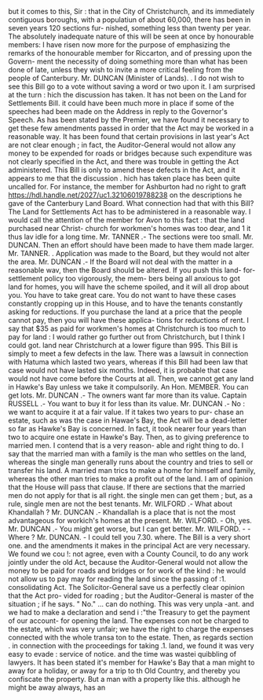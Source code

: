 but it comes to this, Sir : that in the City of Christchurch, and its immediately contiguous boroughs, with a populatiun of about 60,000, there has been in seven years 120 sections fur- nished, something less than twenty per year. The absolutely inadequate nature of this will be seen at once by honourable members: I have risen now more for the purpose of emphasizing the remarks of the honourable member for Riccarton, and of pressing upon the Govern- ment the necessity of doing something more than what has been done of late, unless they wish to invite a more critical feeling from the people of Canterbury. Mr. DUNCAN (Minister of Lands). . I do not wish to see this Bill go to a vote without saving a word or two upon it. I am surprised at the turn : hich the discussion has taken. It has not been on the Land for Settlements Bill. it could have been much more in place if some of the speeches had been made on the Address in reply to the Governor's Speech. As has been stated by the Premier, we have found it necessary to get these few amendments passed in order that the Act may be worked in a reasonable way. It has been found that certain provisions in last year's Act are not clear enough ; in fact, the Auditor-General would not allow any money to be expended for roads or bridges because such expenditure was not clearly specified in the Act, and there was trouble in getting the Act administered. This Bill is only to amend these defects in the Act, and it appears to me that the discussion . hich has taken place has been quite uncalled for. For instance, the member for Ashburton had no right to graft https://hdl.handle.net/2027/uc1.32106019788238 on the descriptions he gave of the Canterbury Land Board. What connection had that with this Bill? The Land for Settlements Act has to be administered in a reasonable way. I would call the attention of the member for Avon to this fact : that the land purchased near Christ- church for workmen's homes was too dear, and 1 it thus lav idle for a long time. Mr. TANNER .- The sections were too small. Mr. DUNCAN. Then an effort should have been made to have them made larger. Mr. TANNER. . Application was made to the Board, but they would not alter the area. Mr. DUNCAN .- If the Board will not deal with the matter in a reasonable wav, then the Board should be altered. If you push this land- for-settlement policy too vigorously, the mem- bers being all anxious to got land for homes, you will have the scheme spoiled, and it will all drop about you. You have to take great care. You do not want to have these cases constantly cropping up in this House, and to have the tenants constantly asking for reductions. If you purchase the land at a price that the people cannot pay, then you will have these applica- tions for reductions of rent. I say that $35 as paid for workmen's homes at Christchurch is too much to pay for land : I would rather go further out from Christchurch, but I think I could got. land near Christchurch at a lower figure than 995. This Bill is simply to meet a few defects in the law. There was a lawsuit in connection with Hatuma which lasted two years, whereas if this Bill had been law that case would not have lasted six months. Indeed, it is probable that case would not have come before the Courts at all. Then, we cannot get any land in Hawke's Bay unless we take it compulsorily. An Hon. MEMBER. You can get lots. Mr. DUNCAN .- The owners want far more than its value. Captain RUSSELL .- You want to buy it for less than its value. Mr. DUNCAN .- No : we want to acquire it at a fair value. If it takes two years to pur- chase an estate, such as was the case in Hawae's Bay, the Act will be a dead-letter so far as Hawke's Bay is concerned. In fact, it took nearer four years than two to acquire one estate in Hawke's Bay. Then, as to giving preference to married men. I contend that is a very reason- able and right thing to do. I say that the married man with a family is the man who settles on the land, whereas the single man generally runs about the country and tries to sell or transfer his land. A married man trics to make a home for himself and family, whereas the other man tries to make a profit out of the land. I am of opinion that the House will pass that clause. If there are sections that the married men do not apply for that is all right. the single men can get them ; but, as a rule, single men are not the best tenants. Mr. WILFORD .- What about Khandallah ? Mr. DUNCAN .- Khandallah is a place that is not the most advantageous for workich's homes at the present. Mr. WILFORD. - Oh, yes. Mr. DUNCAN .- You might get worse, but I can get better. Mr. WILFORD. - - Where ? Mr. DUNCAN. - I could tell you 7.30. where. The Bill is a very short one. and the amendments it makes in the principal Act are very necessary. We found we cou !: not agree, even with a County Council, to do any work jointly under the old Act, because the Auditor-General would not allow the money to be paid for roads and bridges or for work of the kind : he would not allow us to pay may for reading the land since the passing of :1. consolidating Act. The Solicitor-General save us a perfectly clear opinion that the Act pro- vided for roading ; but the Auditor-General is master of the situation ; if he says. " No." ... can do nothing. This was very unpla -ant. and we had to make a declaration and send i :"the Treasury to get the payment of our account- for opening the land. The expenses con not be charged to the estate, which was very unfair; we have the right to charge the expenses connected with the whole transa ton to the estate. Then, as regards section . in connection with the proceedings for taking .1. land, we found it was very easy to evade : service of notice. and the time was wastei quibbling of lawyers. It has been stated it's member for Hawke's Bay that a man might to away for a holiday, or away for a trip to th Old Country, and thereby you confiscate the property. But a man with a property like this. although he might be away always, has an 